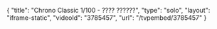 {
    "title": "Chrono Classic 1\/100 - ???? ??????",
    "type": "solo",
    "layout": "iframe-static",
    "videoId": "3785457",
    "url": "\/tvpembed\/3785457"
}